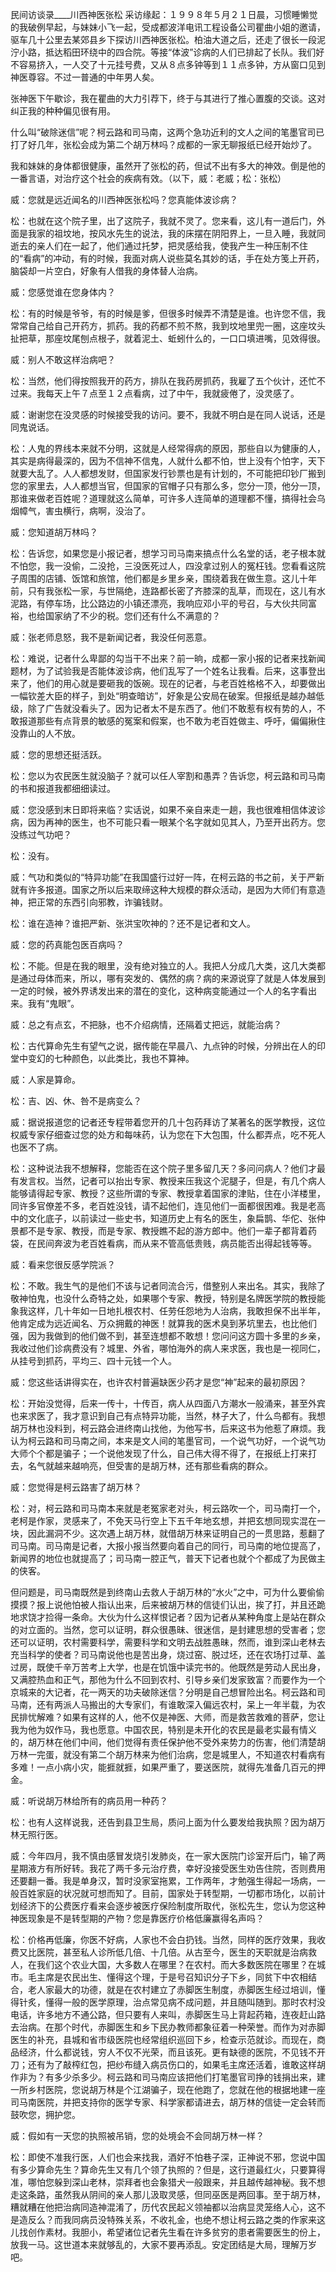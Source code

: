 ﻿民间访谈录____川西神医张松
采访缘起：１９９８年５月２１日晨，习惯睡懒觉的我破例早起，与妹妹小飞一起，受成都波洋电讯工程设备公司瞿曲小姐的邀请，驱车几十公里去某郊县乡下探访川西神医张松。柏油大道之后，还走了很长一段泥泞小路，抵达稻田环绕中的四合院。等接“体波”诊病的人们已排起了长队。我们好不容易挤入，一人交了十元挂号费，又从８点多钟等到１１点多钟，方从窗口见到神医尊容。不过一普通的中年男人矣。

   张神医下午歇诊，我在瞿曲的大力引荐下，终于与其进行了推心置腹的交谈。这对纠正我的种种偏见很有用。

   什么叫“破除迷信”呢？柯云路和司马南，这两个急功近利的文人之间的笔墨官司已打了好几年，张松会成为第二个胡万林吗？成都的一家无聊报纸已经开始炒了。

   我和妹妹的身体都很健康，虽然开了张松的药，但试不出有多大的神效。倒是他的一番言语，对治疗这个社会的疾病有效。（以下，威：老威；松：张松）

   威：您就是远近闻名的川西神医张松吗？您真能体波诊病？


   松：也就在这个院子里，出了这院子，我就不灵了。您来看，这儿有一道后门，外面是我家的祖坟地，按风水先生的说法，我的床摆在阴阳界上，一旦入睡，我就同逝去的亲人们在一起了，他们通过托梦，把灵感给我，使我产生一种压制不住的“看病”的冲动，有的时候，我面对病人说些莫名其妙的话，手在处方笺上开药，脑袋却一片空白，好象有人借我的身体替人治病。

   威：您感觉谁在您身体内？

   松：有的时候是爷爷，有的时候是爹，但很多时候弄不清楚是谁。也许您不信，我常常自己给自己开药方，抓药。我的药都不煎不熬，我到坟地里兜一圈，这座坟头扯把草，那座坟尾刨点根子，就着泥土、蚯蚓什么的，一口口填进嘴，见效得很。

   威：别人不敢这样治病吧？

   松：当然，他们得按照我开的药方，排队在我药房抓药，我雇了五个伙计，还忙不过来。我每天上午７点至１２点看病，过了中午，我就疲倦了，没灵感了。

   威：谢谢您在没灵感的时候接受我的访问。要不，我就不明白是在同人说话，还是同鬼说话。

   松：人鬼的界线本来就不分明，这就是人经常得病的原因，那些自以为健康的人，其实是病得最深的，因为不信神不信鬼，人就什么都不怕，世上没有个怕字，天下就要大乱了。人人都想发财，但国家发行钞票也是有计划的，不可能把印钞厂搬到您的家里去，人人都想当官，但国家的官帽子只有那么多，您分一顶，他分一顶，那谁来做老百姓呢？道理就这么简单，可许多人连简单的道理都不懂，搞得社会乌烟幛气，害虫横行，病啊，没治了。

   威：您知道胡万林吗？

   松：告诉您，如果您是小报记者，想学习司马南来搞点什么名堂的话，老子根本就不怕您，我一没偷，二没抢，三没医死过人，四没拿过别人的冤枉钱。您看看这院子周围的店铺、饭馆和旅馆，他们都是乡里乡亲，围绕着我在做生意。这儿十年前，只有我张松一家，与世隔绝，连路都长密了齐膝深的乱草，而现在，这儿有水泥路，有停车场，比公路边的小镇还漂亮，我响应邓小平的号召，与大伙共同富裕，也给国家纳了不少的税。您们还有什么不满意的？

   威：张老师息怒，我不是新闻记者，我没任何恶意。

   松：难说，记者什么卑鄙的勾当干不出来？前一晌，成都一家小报的记者来找新闻题材，为了试验我是否能体波诊病，他们乱写了一个姓名让我看。后来，这事登出来了，他们的用心就是要砸我的饭碗。现在的记者，与老百姓格格不入，却要做出一幅钦差大臣的样子，到处“明查暗访”，好象是公安局在破案。但报纸是越办越低级，除了广告就没看头了。因为记者太不是东西了。他们不敢惹有权有势的人，不敢报道那些有点背景的敏感的冤案和假案，也不敢为老百姓做主、呼吁，偏偏揪住没靠山的人不放。

   威：您的思想还挺活跃。

   松：您以为农民医生就没脑子？就可以任人宰割和愚弄？告诉您，柯云路和司马南的书和报道我都细细读过。

   威：您没感到末日即将来临？实话说，如果不亲自来走一趟，我也很难相信体波诊病，因为再神的医生，也不可能只看一眼某个名字就如见其人，乃至开出药方。您没练过气功吧？

   松：没有。

   威：气功和类似的“特异功能”在我国盛行过好一阵，在柯云路的书之前，关于严新就有许多报道。国家之所以后来取缔这种大规模的群众活动，是因为大师们有意造神，把正常的东西引向邪教，诈骗钱财。

   松：谁在造神？谁把严新、张洪宝吹神的？还不是记者和文人。

   威：您的药真能包医百病吗？

   松：不能。但是在我的眼里，没有绝对独立的人。我把人分成几大类，这几大类都是通过母体而来，所以，哪有突发的、偶然的病？病的来源说穿了就是人体发展到一定的时候，被外界诱发出来的潜在的变化，这种病变能通过一个人的名字看出来。我有“鬼眼”。

   威：总之有点玄，不把脉，也不介绍病情，还隔着丈把远，就能治病？

   松：古代算命先生有望气之说，据传能在早晨八、九点钟的时候，分辨出在人的印堂中变幻的七种颜色，以此类比，我也不算神。

   威：人家是算命。

   松：吉、凶、休、咎不是病变么？

   威：据说报道您的记者还专程带着您开的几十包药拜访了某著名的医学教授，这位权威专家仔细查过您的处方和每味药，认为您在下大包围，什么都弄点，吃不死人也医不了病。

   松：这种说法我不想解释，您能否在这个院子里多留几天？多问问病人？他们才最有发言权。当然，记者可以抬出专家、教授来压我这个泥腿子，但是，有几个病人能够请得起专家、教授？这些所谓的专家、教授拿着国家的津贴，住在小洋楼里，同许多官僚差不多，老百姓没钱，请不起他们，连见他们一面都很困难。我是老高中的文化底子，以前读过一些史书，知道历史上有名的医生，象扁鹊、华佗、张仲景都不是专家、教授，而是专家、教授瞧不起的游方郎中。他们一辈子都背着药袋，在民间奔波为老百姓看病，而从来不管高低贵贱，病员能否出得起钱等等。

   威：看来您很反感学院派？

   松：不敢。我生气的是他们不该与记者同流合污，借整别人来出名。其实，我除了敬神怕鬼，也没什么奇特之处，如果哪个专家、教授，特别是名牌医学院的教授能象我这样，几十年如一日地扎根农村、任劳任怨地为人治病，我敢担保不出半年，他肯定成为远近闻名、万众拥戴的神医！就算我的医术臭到茅坑里去，也比他们强，因为我做到的他们做不到，甚至连想都不敢想！您问问这方圆十多里的乡亲，我收过他们诊病费没有？城里、外省，哪怕海外的病人来求医，我也是一视同仁，从挂号到抓药，平均三、四十元钱一个人。

   威：您这些话讲得实在，也许农村普遍缺医少药才是您“神”起来的最初原因？

   松：开始没觉得，后来一传十，十传百，病人从四面八方潮水一般涌来，甚至外宾也来求医了，我才意识到自己有点特异功能，当然，林子大了，什么鸟都有。我想胡万林也没料到，柯云路会进终南山找他，为他写书，后来这书为他惹了麻烦。我认为柯云路和司马南之间，本来是文人间的笔墨官司，一个说气功好，一个说气功大师个个都是骗子；一个说他发现了什么，自己伟大得不得了，在报纸上打来打去，名气就越来越响亮，但受害的是胡万林，还有那些看病的群众。

   威：您觉得是柯云路害了胡万林？

   松：对，柯云路和司马南本来就是老冤家老对头，柯云路吹一个，司马南打一个，老柯是作家，灵感来了，不免天马行空上下五千年地玄想，并把玄想同现实混在一块，因此漏洞不少。这次遇上胡万林，就借胡万林来证明自己的一贯思路，惹翻了司马南。司马南是记者，大报小报当然要向着自己的同行，司马南的地位提高了，新闻界的地位也就提高了；司马南一腔正气，普天下记者也就个个都成了为民做主的侠客。

   但问题是，司马南既然是到终南山去救人于胡万林的“水火”之中，可为什么要偷偷摸摸？报上说他怕被人指认出来，后来被胡万林的信徒们认出，挨了打，并且还跪地求饶才捡得一条命。大伙为什么这样恨记者？因为记者从某种角度上是站在群众的对立面的。当然，您可以证明，群众很愚昧、很迷信，是封建思想的受害者；您还可以证明，农村需要科学，需要科学和文明去战胜愚昧，然而，谁到深山老林去充当科学的使者？司马南说他也是苦出身，烧过窑、脱过坯，还在农场打过草、盖过房，既使千辛万苦考上大学，也是在饥饿中读完书的。他既然是劳动人民出身，又满腔热血和正气，那他为什么不回到农村、引导乡亲们发家致富？而要作为一个京城来的大记者，花一两天的功夫破除迷信？分明是自己想冒险出名。柯云路和司马南，还有两派人马搬出的大专家们，有谁敢深入偏远农村，呆上一年半载，为农民排忧解难？如果有这样的人，他不仅是神医、大师，而是救苦救难的菩萨，您让我为他为奴作马，我也愿意。中国农民，特别是未开化的农民是最老实最有情义的，胡万林在他们中间，他们觉得有责任保护他不受外来势力的伤害，他们清楚胡万林一完蛋，就没有第二个胡万林来为他们治病，您是城里人，不知道农村看病有多难！一点小病小灾，能捱就捱，如果严重了，要送医院，就得先准备几百元的押金。

   威：听说胡万林给所有的病员用一种药？

   松：也有人这样说我，还告到县卫生局，质问上面为什么要发给我执照？因为胡万林无照行医。

   威：今年四月，我不慎由感冒发烧引发肺炎，在一家大医院门诊室开后门，输了两星期液方有所好转。我花了两千多元治疗费，幸好没接受医生劝告住院，否则费用还要翻一番。我是单身汉，暂时没家室拖累，工作两年，才勉强生得起一场病，一般百姓家庭的状况就可想而知了。目前，国家处于转型期，一切都市场化，以前计划经济下的公费医疗看来会逐步被医疗保险制度所取代，张松先生，您认为您这种神医现象是不是转型期的产物？您是靠医疗价格低廉赢得名声吗？

   松：价格再低廉，你医不好病，人家也不会白扔钱。当然，同样的医疗效果，我收费又比医院，甚至私人诊所低几倍、十几倍。从古至今，医生的天职就是治病救人，在我们这个农业大国，大多数人在哪里？在农村。而大多数医院在哪里？在城市。毛主席是农民出生、懂得这个理，于是号召知识分子下乡，同贫下中农相结合，老人家最大的功德，就是在农村建立了赤脚医生制度，赤脚医生经过培训，懂得针炙，懂得一般的医学原理，治点常见病不成问题，并且随叫随到。那时农村没电话，许多地方不通公路，但只要有人来叫，赤脚医生马上背起药箱，连夜赶山路去治病。在那个时代，赤脚医生和乡下民办教师都象征着一种荣誉。而作为对赤脚医生的补充，县城和省市级医院也经常组织巡回下乡，检查示范就诊。而现在，商品经济，什么都说钱，穷人不仅不光荣，而且该死。更有缺德的医院，不见钱不开刀；还有为了敲榨红包，把纱布缝入病员伤口的，如果毛主席还活着，谁敢这样胡作非为？有多少杀多少。柯云路和司马南应该把他们打笔墨官司挣的钱捐出来，建一所乡村医院，您说胡万林是个江湖骗子，现在他跑了，您就在他的根据地建一座司马南医院，并把支持你的医学专家、科学家都请进去，胡万林的信徒一定会转而鼓吹您，拥护您。



   威：假如有一天您的执照被吊销，您的处境会不会同胡万林一样？

   松：即使不准我行医，人们也会来找我，酒好不怕巷子深，正神说不邪，您说中国有多少算命先生？算命先生又有几个领了执照的？但是，这行道最红火，只要算得准，哪怕您躲到深山老林，崇拜者也会象猎犬一般跟来，并且越传越神秘。我不想走这条路，虽然我从阴间的亲人那儿汲取灵感，但同巫医是两回事。至于胡万林，糟就糟在他把治病同造神混淆了，历代农民起义领袖都以治病显灵笼络人心，这不是造反么？而我同病员没特殊关系，不收礼金，也绝不想让柯云路之类的作家来这儿找创作素材。我胆小，希望诸位记者先生看在许多贫穷的患者需要医生的份上，放我一马。这世道本来就够乱的，大家不要再添乱。安定团结是大局，理解万岁吧。
